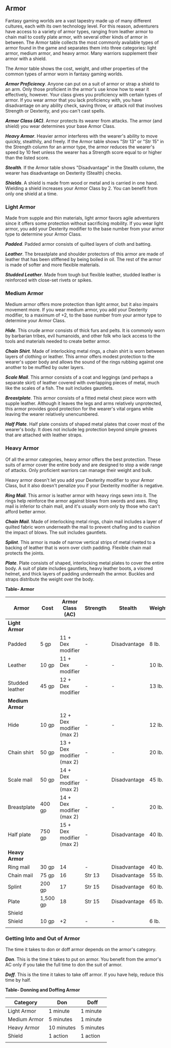 ## Armor

Fantasy gaming worlds are a vast tapestry made up of many different cultures, each with its own technology level. For this reason, adventurers have access to a variety of armor types, ranging from leather armor to chain mail to costly plate armor, with several other kinds of armor in between. The Armor table collects the most commonly available types of armor found in the game and separates them into three categories: light armor, medium armor, and heavy armor. Many warriors supplement their armor with a shield.

The Armor table shows the cost, weight, and other properties of the common types of armor worn in fantasy gaming worlds.

***Armor Proficiency***. Anyone can put on a suit of armor or strap a shield to an arm. Only those proficient in the armor's use know how to wear it effectively, however. Your class gives you proficiency with certain types of armor. If you wear armor that you lack proficiency with, you have disadvantage on any ability check, saving throw, or attack roll that involves Strength or Dexterity, and you can't cast spells.

***Armor Class (AC)***. Armor protects its wearer from attacks. The armor (and shield) you wear determines your base Armor Class.

***Heavy Armor***. Heavier armor interferes with the wearer's ability to move quickly, stealthily, and freely. If the Armor table shows "Str 13" or "Str 15" in the Strength column for an armor type, the armor reduces the wearer's speed by 10 feet unless the wearer has a Strength score equal to or higher than the listed score.

***Stealth***. If the Armor table shows "Disadvantage" in the Stealth column, the wearer has disadvantage on Dexterity (Stealth) checks.

***Shields***. A shield is made from wood or metal and is carried in one hand. Wielding a shield increases your Armor Class by 2. You can benefit from only one shield at a time.

### Light Armor

Made from supple and thin materials, light armor favors agile adventurers since it offers some protection without sacrificing mobility. If you wear light armor, you add your Dexterity modifier to the base number from your armor type to determine your Armor Class.

***Padded***. Padded armor consists of quilted layers of cloth and batting.

***Leather***. The breastplate and shoulder protectors of this armor are made of leather that has been stiffened by being boiled in oil. The rest of the armor is made of softer and more flexible materials.

***Studded Leather***. Made from tough but flexible leather, studded leather is reinforced with close-set rivets or spikes.

### Medium Armor

Medium armor offers more protection than light armor, but it also impairs movement more. If you wear medium armor, you add your Dexterity modifier, to a maximum of +2, to the base number from your armor type to determine your Armor Class.

***Hide***. This crude armor consists of thick furs and pelts. It is commonly worn by barbarian tribes, evil humanoids, and other folk who lack access to the tools and materials needed to create better armor.

***Chain Shirt***. Made of interlocking metal rings, a chain shirt is worn between layers of clothing or leather. This armor offers modest protection to the wearer's upper body and allows the sound of the rings rubbing against one another to be muffled by outer layers.

***Scale Mail***. This armor consists of a coat and leggings (and perhaps a separate skirt) of leather covered with overlapping pieces of metal, much like the scales of a fish. The suit includes gauntlets.

***Breastplate***. This armor consists of a fitted metal chest piece worn with supple leather. Although it leaves the legs and arms relatively unprotected, this armor provides good protection for the wearer's vital organs while leaving the wearer relatively unencumbered.

***Half Plate***. Half plate consists of shaped metal plates that cover most of the wearer's body. It does not include leg protection beyond simple greaves that are attached with leather straps.

### Heavy Armor

Of all the armor categories, heavy armor offers the best protection. These suits of armor cover the entire body and are designed to stop a wide range of attacks. Only proficient warriors can manage their weight and bulk.

Heavy armor doesn't let you add your Dexterity modifier to your Armor Class, but it also doesn't penalize you if your Dexterity modifier is negative.

***Ring Mail***. This armor is leather armor with heavy rings sewn into it. The rings help reinforce the armor against blows from swords and axes. Ring mail is inferior to chain mail, and it's usually worn only by those who can't afford better armor.

***Chain Mail***. Made of interlocking metal rings, chain mail includes a layer of quilted fabric worn underneath the mail to prevent chafing and to cushion the impact of blows. The suit includes gauntlets.

***Splint***. This armor is made of narrow vertical strips of metal riveted to a backing of leather that is worn over cloth padding. Flexible chain mail protects the joints.

***Plate***. Plate consists of shaped, interlocking metal plates to cover the entire body. A suit of plate includes gauntlets, heavy leather boots, a visored helmet, and thick layers of padding underneath the armor. Buckles and straps distribute the weight over the body.

**Table- Armor**

| Armor            | Cost     | Armor Class (AC)          | Strength | Stealth      | Weight |
|------------------|----------|---------------------------|----------|--------------|--------|
| **Light Armor**  |          |                           |          |              |        |
| Padded           | 5 gp     | 11 + Dex modifier         | -        | Disadvantage | 8 lb.  |
| Leather          | 10 gp    | 11 + Dex modifier         | -        | -            | 10 lb. |
| Studded leather  | 45 gp    | 12 + Dex modifier         | -        | -            | 13 lb. |
| **Medium Armor** |          |                           |          |              |        |
| Hide             | 10 gp    | 12 + Dex modifier (max 2) | -        | -            | 12 lb. |
| Chain shirt      | 50 gp    | 13 + Dex modifier (max 2) | -        | -            | 20 lb. |
| Scale mail       | 50 gp    | 14 + Dex modifier (max 2) | -        | Disadvantage | 45 lb. |
| Breastplate      | 400 gp   | 14 + Dex modifier (max 2) | -        | -            | 20 lb. |
| Half plate       | 750 gp   | 15 + Dex modifier (max 2) | -        | Disadvantage | 40 lb. |
| **Heavy Armor**  |          |                           |          |              |        |
| Ring mail        | 30 gp    | 14                        | -        | Disadvantage | 40 lb. |
| Chain mail       | 75 gp    | 16                        | Str 13   | Disadvantage | 55 lb. |
| Splint           | 200 gp   | 17                        | Str 15   | Disadvantage | 60 lb. |
| Plate            | 1,500 gp | 18                        | Str 15   | Disadvantage | 65 lb. |
| Shield           |          |                           |          |              |        |
| Shield           | 10 gp    | +2                        | -        | -            | 6 lb.  |
|                  |          |                           |          |              |        |

### Getting Into and Out of Armor

The time it takes to don or doff armor depends on the armor's category.

***Don***. This is the time it takes to put on armor. You benefit from the armor's AC only if you take the full time to don the suit of armor.

***Doff***. This is the time it takes to take off armor. If you have help, reduce this time by half.

**Table- Donning and Doffing Armor**

| Category     | Don        | Doff      |
|--------------|------------|-----------|
| Light Armor  | 1 minute   | 1 minute  |
| Medium Armor | 5 minutes  | 1 minute  |
| Heavy Armor  | 10 minutes | 5 minutes |
| Shield       | 1 action   | 1 action  |
|              |            |           |
